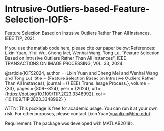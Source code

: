 # Intrusive-Outliers-based-Feature-Selection-IOFS-
Feature Selection Based on Intrusive Outliers Rather Than All Instances, IEEE TIP, 2024

If you use the matlab code here, please cite our paper below:
References: Lixin Yuan, Yirui Wu, Cheng Mei, Wenhai Wang, Tong Lu, "Feature Selection Based on Intrusive Outliers Rather Than All Instances", IEEE TRANSACTIONS ON IMAGE PROCESSING, VOL. 33, 2024.

@article{IOFS2024,
  author       = {Lixin Yuan and
                  Cheng Mei and
                  Wenhai Wang and
                  Tong Lu},
  title        = {Feature Selection Based on Intrusive Outliers Rather Than All Instances},
  journal      = {{IEEE} Trans. Image Process.},
  volume       = {33},
  pages        = {809--824},
  year         = {2024},
  url          = {https://doi.org/10.1109/TIP.2023.3348992},
  doi          = {10.1109/TIP.2023.3348992}
}

ATTN: This package is free for academic usage. You can run it at your own risk. For other purposes, please contact Lixin Yuan(yuanlixin@hhu.edu).

Requirement: The package was developed with MATLAB2018b.
